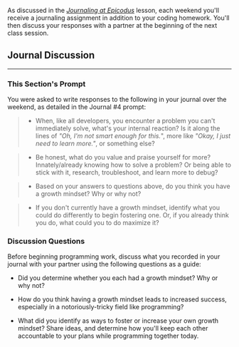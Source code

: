 As discussed in the _[Journaling at Epicodus](/introduction-to-programming/git-html-and-css-part-2/homework-journaling-at-epicodus)_ lesson, each weekend you'll receive a journaling assignment in addition to your coding homework. You'll then discuss your responses with a partner at the beginning of the next class session.

## Journal Discussion
<hr />


### This Section's Prompt

You were asked to write responses to the following in your journal over the weekend, as detailed in the Journal #4 prompt:

> * When, like all developers, you encounter a problem you can't immediately solve, what's your internal reaction? Is it along the lines of _"Oh, I'm not smart enough for this._", more like _"Okay, I just need to learn more."_, or something else?

> * Be honest, what do you value and praise yourself for more? Innately/already knowing how to solve a problem? Or being able to stick with it, research, troubleshoot, and learn more to debug?

> * Based on your answers to questions above, do you think you have a growth mindset? Why or why not?

> * If you don't currently have a growth mindset, identify what you could do differently to begin fostering one. Or, if you already think you do, what could you to do maximize it?  

### Discussion Questions

Before beginning programming work, discuss what you recorded in your journal with your partner using the following questions as a guide:

* Did you determine whether you each had a growth mindset? Why or why not?

* How do you think having a growth mindset leads to increased success, especially in a notoriously-tricky field like programming?

* What did you identify as ways to foster or increase your own growth mindset? Share ideas, and determine how you'll keep each other accountable to your plans while programming together today. 
